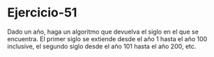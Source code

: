 # Ejercicio-51
Dado un año, haga un algoritmo que devuelva el siglo en el que se encuentra. El primer siglo se extiende desde el año 1 hasta el año 100 inclusive, el segundo siglo desde el año 101 hasta el año 200, etc.
